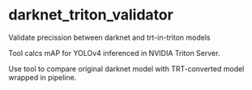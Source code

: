 # darknet_triton_validator
Validate precission between darknet and trt-in-triton models

Tool calcs mAP for YOLOv4 inferenced in NVIDIA Triton Server.

Use tool to compare original darknet model with TRT-converted model wrapped in pipeline.

